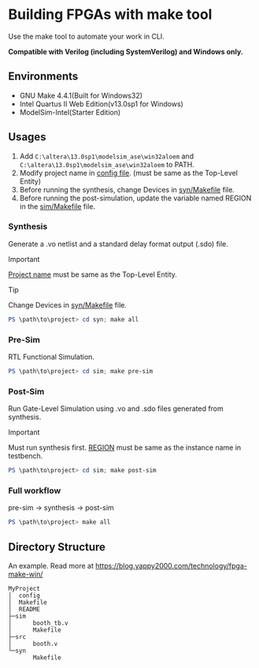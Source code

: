 # Building FPGAs with make tool

Use the make tool to automate your work in CLI.

**Compatible with Verilog (including SystemVerilog) and Windows only.**

## Environments

- GNU Make 4.4.1(Built for Windows32)
- Intel Quartus II Web Edition(v13.0sp1 for Windows)
- ModelSim-Intel(Starter Edition)

## Usages

1. Add `C:\altera\13.0sp1\modelsim_ase\win32aloem` and `C:\altera\13.0sp1\modelsim_ase\win32aloem` to PATH.
2. Modify project name in [config file](/config#L2). (must be same as the Top-Level Entity)
3. Before running the synthesis, change Devices in [syn/Makefile](/syn/Makefile#L41) file.
4. Before running the post-simulation, update the variable named REGION in the [sim/Makefile](/sim/Makefile#L7) file.

### Synthesis

Generate a .vo netlist and a standard delay format output (.sdo) file.

> [!IMPORTANT]  
> [Project name](/config#L2) must be same as the Top-Level Entity.

> [!TIP]
> Change Devices in [syn/Makefile](/syn/Makefile#L41) file.

```ps1
PS \path\to\project> cd syn; make all
```

### Pre-Sim

RTL Functional Simulation.

```ps1
PS \path\to\project> cd sim; make pre-sim
```

### Post-Sim

Run Gate-Level Simulation using .vo and .sdo files generated from synthesis.

> [!IMPORTANT]  
> Must run synthesis first. [REGION](/sim/Makefile#L7) must be same as the instance name in testbench.

```ps1
PS \path\to\project> cd sim; make post-sim
```

### Full workflow

pre-sim -> synthesis -> post-sim

```ps1
PS \path\to\project> make all
```

## Directory Structure

An example. Read more at https://blog.yappy2000.com/technology/fpga-make-win/

    MyProject
    │  config
    │  Makefile
    │  README
    ├─sim
    │      booth_tb.v
    │      Makefile
    ├─src
    │      booth.v
    └─syn
           Makefile

